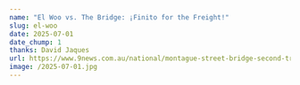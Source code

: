 ```yaml
---
name: "El Woo vs. The Bridge: ¡Finito for the Freight!"
slug: el-woo
date: 2025-07-01
date_chump: 1
thanks: David Jaques
url: https://www.9news.com.au/national/montague-street-bridge-second-truck-in-two-days-slams-into-notorious-melbourne-bridge/3b9feeda-c755-4774-bf29-abb32d881be8
image: /2025-07-01.jpg
---
```


